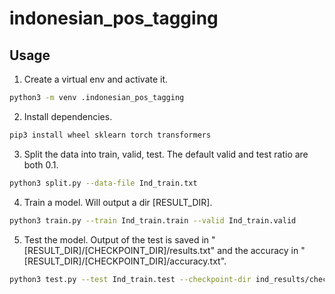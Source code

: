 # indonesian_pos_tagging

## Usage
1. Create a virtual env and activate it.
```bash
python3 -m venv .indonesian_pos_tagging
```

2. Install dependencies.
```bash
pip3 install wheel sklearn torch transformers
```

3. Split the data into train, valid, test. The default valid and test ratio are both 0.1.
```bash
python3 split.py --data-file Ind_train.txt
```

4. Train a model. Will output a dir [RESULT_DIR].
```bash
python3 train.py --train Ind_train.train --valid Ind_train.valid
```

5. Test the model. Output of the test is saved in "[RESULT_DIR]/[CHECKPOINT_DIR]/results.txt" and the accuracy in "[RESULT_DIR]/[CHECKPOINT_DIR]/accuracy.txt".
```bash
python3 test.py --test Ind_train.test --checkpoint-dir ind_results/checkpoint-1500/
```
